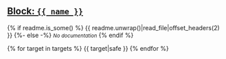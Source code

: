 <div class="std-block {%- if !readme.is_some() %}std-no-readme{%- endif %}">
<h2 id="{{ "blocks-{}"|format(name) }}">
<a class="header" href="{{ "#blocks-{}"|format(name) }}">Block: <code>{{ name }}</code></a>
</h2>

<div class="std-readme-md">
{% if readme.is_some() %}
{{ readme.unwrap()|read_file|offset_headers(2) }}
{%- else -%}
<small><i>No documentation</i></small>
{% endif %}
</div>

</div>

{% for target in targets %}
{{ target|safe }}
{% endfor %}
